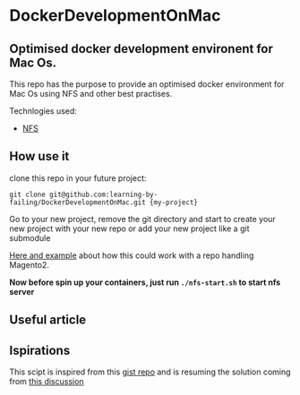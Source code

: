 # DockerDevelopmentOnMac
Optimised docker development environent for Mac Os.
---

This repo has the purpose to provide an optimised docker environment for Mac Os using NFS and other best practises.

Technlogies used:
* [NFS](https://en.wikipedia.org/wiki/Network_File_System)

## How use it
clone this repo in your future project:
```
git clone git@github.com:learning-by-failing/DockerDevelopmentOnMac.git {my-project}
```

Go to your new project, remove the git directory and start to create your new project with your new repo or add your new project like a git submodule

[Here and example](https://github.com/learning-by-failing/magento2ceDevEnvironment) about how this could work with a repo handling Magento2.

**Now before spin up your containers, just run `./nfs-start.sh` to start nfs server**

## Useful article

## Ispirations
This scipt is inspired from this 
[gist repo](https://gist.github.com/seanhandley/7dad300420e5f8f02e7243b7651c6657#file-setup_native_nfs_docker_osx-sh) 
and is resuming the solution coming from [this discussion](https://github.com/docker/for-mac/issues/1592)

